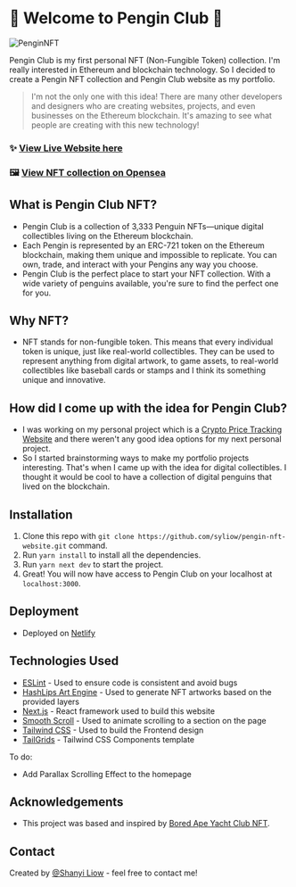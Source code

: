 # 🐧 Welcome to Pengin Club 🐧
![PenginNFT](https://i.imgur.com/y5gHwwk.png)

Pengin Club is my first personal NFT (Non-Fungible Token) collection. I'm really interested in Ethereum and blockchain technology. So I decided to create a Pengin NFT collection and Pengin Club website as my portfolio.

>I'm not the only one with this idea! There are many other developers and designers who are creating websites, projects, and even businesses on the Ethereum blockchain. It's amazing to see what people are creating with this new technology!

### ✨ [View Live Website here](https://penginclub-nft.netlify.app/)
### 🖼️ [View NFT collection on Opensea](https://testnets.opensea.io/collection/pengin-nft-club)

## What is Pengin Club NFT? 
- Pengin Club is a collection of 3,333 Penguin NFTs—unique digital collectibles living on the Ethereum blockchain.
- Each Pengin is represented by an ERC-721 token on the Ethereum blockchain, making them unique and impossible to replicate. You can own, trade, and interact with your Pengins any way you choose.
- Pengin Club is the perfect place to start your NFT collection. With a wide variety of penguins available, you're sure to find the perfect one for you.

## Why NFT? 
- NFT stands for non-fungible token. This means that every individual token is unique, just like real-world collectibles. They can be used to represent anything from digital artwork, to game assets, to real-world collectibles like baseball cards or stamps and I think its something unique and innovative.

## How did I come up with the idea for Pengin Club? 
- I was working on my personal project which is a [Crypto Price Tracking Website](https://github.com/syliow/coinpengin-frontend) and there weren't any good idea options for my next personal project. 
- So I started brainstorming ways to make my portfolio projects interesting. That's when I came up with the idea for digital collectibles. I thought it would be cool to have a collection of digital penguins that lived on the blockchain.


## Installation

1. Clone this repo with `git clone https://github.com/syliow/pengin-nft-website.git` command.
2. Run `yarn install` to install all the dependencies.
3. Run `yarn next dev` to start the project.
4. Great! You will now have access to Pengin Club on your localhost at `localhost:3000`. 

## Deployment

- Deployed on [Netlify](https://www.netlify.com/)

## Technologies Used

* [ESLint](https://eslint.org/) - Used to ensure code is consistent and avoid bugs
* [HashLips Art Engine](https://github.com/HashLips/hashlips_art_engine) - Used to generate NFT artworks based on the provided layers
* [Next.js](https://nextjs.org/) - React framework used to build this website
* [Smooth Scroll](https://github.com/cferdinandi/smooth-scroll) - Used to animate scrolling to a section on the page
* [Tailwind CSS](https://tailwindcss.com/) - Used to build the Frontend design
* [TailGrids](https://tailgrids.com/) - Tailwind CSS Components template


To do:
- Add Parallax Scrolling Effect to the homepage

## Acknowledgements
- This project was based and inspired by [Bored Ape Yacht Club NFT](https://boredapeyachtclub.com/#/home).

## Contact
Created by [@Shanyi Liow](http://liowshanyi.website/) - feel free to contact me!



